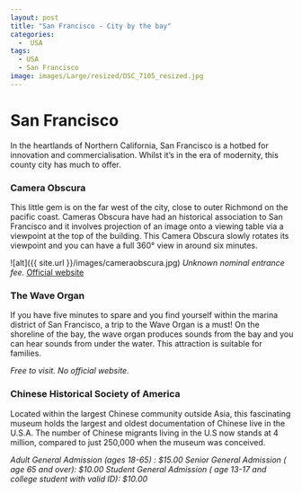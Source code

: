 ```yaml
---
layout: post
title: "San Francisco - City by the bay"
categories:
  -  USA
tags:
  - USA
  - San Francisco
image: images/Large/resized/DSC_7105_resized.jpg
---
```


# San Francisco

In the heartlands of Northern California, San Francisco is a hotbed for innovation and commercialisation. Whilst it’s in the era of modernity, this county city has much to offer.
 
### Camera Obscura 
 
This little gem is on the far west of the city, close to outer Richmond on the pacific coast. Cameras Obscura have had an historical association to San Francisco and it involves projection of an image onto a viewing table via a viewpoint at the top of the building. This Camera Obscura slowly rotates its viewpoint and you can have a full 360° view in around six minutes.
 
![alt]({{ site.url }}/images/cameraobscura.jpg)
*Unknown nominal entrance fee.* [Official website](http://www.giantcamera.com/)
 
### The Wave Organ
 
If you have five minutes to spare and you find yourself within the marina district of San Francisco, a trip to the Wave Organ is a must! On the shoreline of the bay, the wave organ produces sounds from the bay and you can hear sounds from under the water. This attraction is suitable for families.
 
*Free to visit. No official website.*
 
### Chinese Historical Society of America
 
Located within the largest Chinese community outside Asia, this fascinating museum holds the largest and oldest documentation of Chinese live in the U.S.A. The number of Chinese migrants living in the U.S now stands at 4 million, compared to just 250,000 when the museum was conceived.
 
*Adult General Admission (ages 18-65) : $15.00
Senior General Admission ( age 65 and over): $10.00
Student General Admission ( age 13-17 and college student with valid ID): $10.00*
